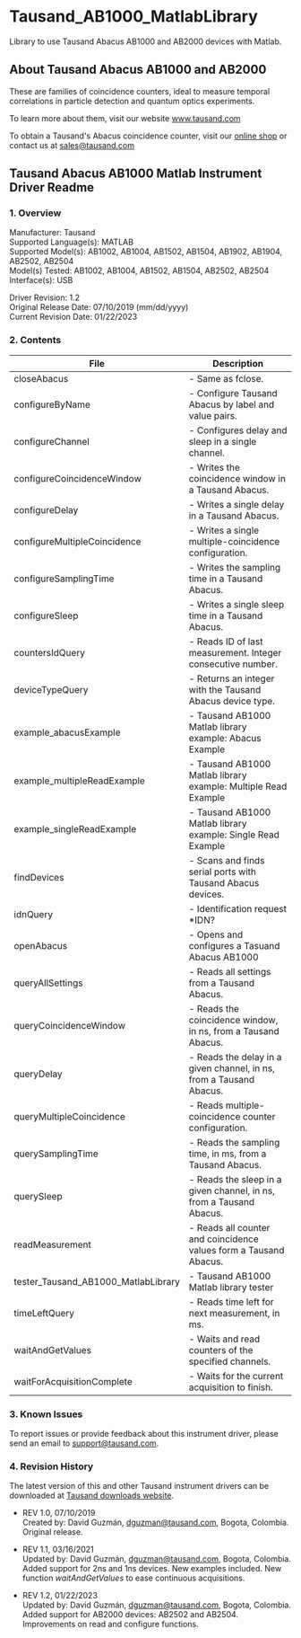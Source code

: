 # Tausand_AB1000_MatlabLibrary
Library to use Tausand Abacus AB1000 and AB2000 devices with Matlab.

## About Tausand Abacus AB1000 and AB2000

These are families of coincidence counters, ideal to measure temporal correlations in particle detection and quantum optics experiments.

To learn more about them, visit our website www.tausand.com

To obtain a Tausand's Abacus coincidence counter, visit our [online shop](http://www.tausand.com/shop) or contact us at sales@tausand.com

## Tausand Abacus AB1000 Matlab Instrument Driver Readme

### 1. Overview
Manufacturer: Tausand <br/>
Supported Language(s): MATLAB <br/>
Supported Model(s): AB1002, AB1004, AB1502, AB1504, AB1902, AB1904, AB2502, AB2504<br/>
Model(s) Tested: AB1002, AB1004, AB1502, AB1504, AB2502, AB2504<br/>
Interface(s): USB

Driver Revision: 1.2<br/>
Original Release Date: 07/10/2019 (mm/dd/yyyy)<br/>
Current Revision Date: 01/22/2023

### 2. Contents

| File | Description |
| --- | --- |
| closeAbacus | - Same as fclose. |
| configureByName | - Configure Tausand Abacus by label and value pairs. |
| configureChannel | - Configures delay and sleep in a single channel. |
| configureCoincidenceWindow | - Writes the coincidence window in a Tausand Abacus. |
|   configureDelay |                     - Writes a single delay in a Tausand Abacus.|
|   configureMultipleCoincidence |       - Writes a single multiple-coincidence configuration.|
|   configureSamplingTime         |      - Writes the sampling time in a Tausand Abacus.|
|   configureSleep                 |     - Writes a single sleep time in a Tausand Abacus.|
|   countersIdQuery                 |    - Reads ID of last measurement. Integer consecutive number.|
|   deviceTypeQuery                  |   - Returns an integer with the Tausand Abacus device type.|
|   example_abacusExample             |  - Tausand AB1000 Matlab library example: Abacus Example|
|   example_multipleReadExample        | - Tausand AB1000 Matlab library example: Multiple Read Example|
|   example_singleReadExample        | - Tausand AB1000 Matlab library example: Single Read Example|
|   findDevices                        | - Scans and finds serial ports with Tausand Abacus devices.|
|   idnQuery                           | - Identification request *IDN?|
|   openAbacus                         | - Opens and configures a Tasuand Abacus AB1000|
|   queryAllSettings                   | - Reads all settings from a Tausand Abacus.|
|   queryCoincidenceWindow             | - Reads the coincidence window, in ns, from a Tausand Abacus.|
|   queryDelay                         | - Reads the delay in a given channel, in ns, from a Tausand Abacus.|
|   queryMultipleCoincidence           | - Reads multiple-coincidence counter configuration.|
|   querySamplingTime                  | - Reads the sampling time, in ms, from a Tausand Abacus.|
|   querySleep                         | - Reads the sleep in a given channel, in ns, from a Tausand Abacus.|
|   readMeasurement                    | - Reads all counter and coincidence values form a Tausand Abacus.|
|   tester_Tausand_AB1000_MatlabLibrary| - Tausand AB1000 Matlab library tester|
|   timeLeftQuery                      | - Reads time left for next measurement, in ms.|
|   waitAndGetValues                   | - Waits and read counters of the specified channels.|
|   waitForAcquisitionComplete         | - Waits for the current acquisition to finish.|


### 3. Known Issues
To report issues or provide feedback about this instrument driver, please send an email to support@tausand.com.

### 4. Revision History
The latest version of this and other Tausand instrument drivers can be downloaded at [Tausand downloads website](http://www.tausand.com/downloads/).

* REV 1.0, 07/10/2019<br/>
Created by: David Guzmán, dguzman@tausand.com, Bogota, Colombia.<br/>
Original release.


* REV 1.1, 03/16/2021<br/>
Updated by: David Guzmán, dguzman@tausand.com, Bogota, Colombia.<br/>
Added support for 2ns and 1ns devices. New examples included. New function _waitAndGetValues_ to ease continuous acquisitions.


* REV 1.2, 01/22/2023<br/>
Updated by: David Guzmán, dguzman@tausand.com, Bogota, Colombia.<br/>
Added support for AB2000 devices: AB2502 and AB2504. Improvements on read and configure functions.